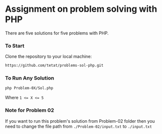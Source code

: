 # Assignment on problem solving with PHP

There are five solutions for five problems with PHP.

### To Start

Clone the repository to your local machine:

```bash
https://github.com/tetat/problems-sol-php.git
```

### To Run Any Solution

```bash
php Problem-0X/Sol.php
```

Where `1 <= X <= 5`

### Note for Problem 02

If you want to run this problem's solution from Problem-02 folder then you need to change the file path from `./Problem-02/input.txt` to `./input.txt`
